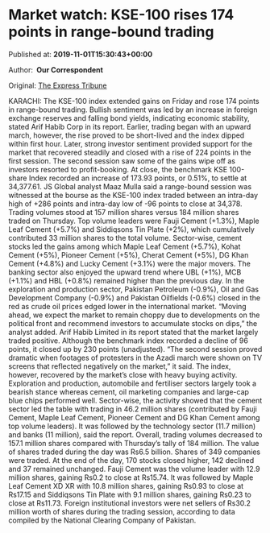 
# Market watch: KSE-100 rises 174 points in range-bound trading

Published at: **2019-11-01T15:30:43+00:00**

Author: **​ Our Correspondent**

Original: [The Express Tribune](https://tribune.com.pk/story/2091678/2-market-watch-kse-100-rises-174-points-range-bound-trading/)

KARACHI: The KSE-100 index extended gains on Friday and rose 174 points in range-bound trading.
Bullish sentiment was led by an increase in foreign exchange reserves and falling bond yields, indicating economic stability, stated Arif Habib Corp in its report.
Earlier, trading began with an upward march, however, the rise proved to be short-lived and the index dipped within first hour. Later, strong investor sentiment provided support for the market that recovered steadily and closed with a rise of 224 points in the first session.
The second session saw some of the gains wipe off as investors resorted to profit-booking.
At close, the benchmark KSE 100-share Index recorded an increase of 173.93 points, or 0.51%, to settle at 34,377.61.
JS Global analyst Maaz Mulla said a range-bound session was witnessed at the bourse as the KSE-100 index traded between an intra-day high of +286 points and intra-day low of -96 points to close at 34,378.
Trading volumes stood at 157 million shares versus 184 million shares traded on Thursday. Top volume leaders were Fauji Cement (+1.3%), Maple Leaf Cement (+5.7%) and Siddiqsons Tin Plate (+2%), which cumulatively contributed 33 million shares to the total volume.
Sector-wise, cement stocks led the gains among which Maple Leaf Cement (+5.7%), Kohat Cement (+5%), Pioneer Cement (+5%), Cherat Cement (+5%), DG Khan Cement (+4.8%) and Lucky Cement (+3.1%) were the major movers.
The banking sector also enjoyed the upward trend where UBL (+1%), MCB (+1.1%) and HBL (+0.8%) remained higher than the previous day.
In the exploration and production sector, Pakistan Petroleum (-0.9%), Oil and Gas Development Company (-0.9%) and Pakistan Oilfields (-0.6%) closed in the red as crude oil prices edged lower in the international market.
“Moving ahead, we expect the market to remain choppy due to developments on the political front and recommend investors to accumulate stocks on dips,” the analyst added.
Arif Habib Limited in its report stated that the market largely traded positive. Although the benchmark index recorded a decline of 96 points, it closed up by 230 points (unadjusted).
“The second session proved dramatic when footages of protesters in the Azadi march were shown on TV screens that reflected negatively on the market,” it said. The index, however, recovered by the market’s close with heavy buying activity.
Exploration and production, automobile and fertiliser sectors largely took a bearish stance whereas cement, oil marketing companies and large-cap blue chips performed well.
Sector-wise, the activity showed that the cement sector led the table with trading in 46.2 million shares (contributed by Fauji Cement, Maple Leaf Cement, Pioneer Cement and DG Khan Cement among top volume leaders). It was followed by the technology sector (11.7 million) and banks (11 million), said the report.
Overall, trading volumes decreased to 157.1 million shares compared with Thursday’s tally of 184 million. The value of shares traded during the day was Rs6.5 billion.
Shares of 349 companies were traded. At the end of the day, 170 stocks closed higher, 142 declined and 37 remained unchanged.
Fauji Cement was the volume leader with 12.9 million shares, gaining Rs0.2 to close at Rs15.74. It was followed by Maple Leaf Cement XD XR with 10.8 million shares, gaining Rs0.93 to close at Rs17.15 and Siddiqsons Tin Plate with 9.1 million shares, gaining Rs0.23 to close at Rs11.73.
Foreign institutional investors were net sellers of Rs30.2 million worth of shares during the trading session, according to data compiled by the National Clearing Company of Pakistan.
